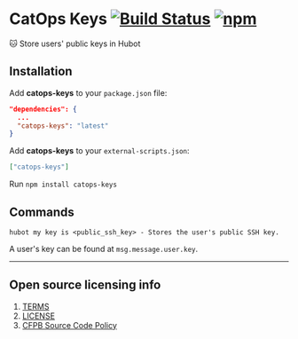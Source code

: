 # CatOps Keys [![Build Status](https://img.shields.io/travis/catops/catops-keys.svg?maxAge=2592000&style=flat-square)](https://travis-ci.org/catops/catops-keys.svg?branch=master) [![npm](https://img.shields.io/npm/v/catops-keys.svg?maxAge=2592000&style=flat-square)](https://www.npmjs.com/package/catops-keys)

:cat: Store users' public keys in Hubot

## Installation

Add **catops-keys** to your `package.json` file:

```json
"dependencies": {
  ...
  "catops-keys": "latest"
}
```

Add **catops-keys** to your `external-scripts.json`:

```json
["catops-keys"]
```

Run `npm install catops-keys`


## Commands

```
hubot my key is <public_ssh_key> - Stores the user's public SSH key.
```

A user's key can be found at `msg.message.user.key`.

----

## Open source licensing info
1. [TERMS](TERMS.md)
2. [LICENSE](LICENSE)
3. [CFPB Source Code Policy](https://github.com/cfpb/source-code-policy/)
